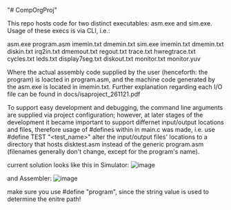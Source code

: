 "# CompOrgProj" 

This repo hosts code for two distinct executables: asm.exe and sim.exe.
Usage of these execs is via CLI, i.e.:

asm.exe program.asm imemin.txt dmemin.txt
sim.exe imemin.txt dmemin.txt diskin.txt irq2in.txt dmemout.txt regout.txt trace.txt hwregtrace.txt cycles.txt leds.txt display7seg.txt diskout.txt monitor.txt monitor.yuv

Where the actual assembly code supplied by the user (henceforth: the program) is loacted in program.asm, and the machine code generated by the asm.exe is located in imemin.txt.
Further explanation regarding each I/O file can be found in docs/isaproject_261121.pdf

To support easy development and debugging, the command line arguments are supplied via project configuration; however, at later stages of the development it became important to support differnet input/output locations and files, therefore usage of #defines within in main.c was made, i.e. use #define TEST "<test_name>" alter the input/output files' locations to a directory that hosts disktest.asm instead of the generic program.asm (filenames generally don't change, except for the program's name).

current solution looks like this in Simulator:
![image](https://user-images.githubusercontent.com/12452166/147394914-2089f904-43ea-4b96-9ccc-3f5b685ffed7.png)

and Assembler:
![image](https://user-images.githubusercontent.com/12452166/147394912-e0f5d5e7-7535-4f50-88bd-6ebfe0aff683.png)

make sure you use #define <PROGRAM> "program", since the string value is used to determine the enitre path!
